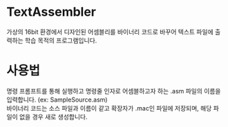 # TextAssembler
가상의 16bit 환경에서 디자인된 어셈블리를 바이너리 코드로 바꾸어 텍스트 파일에 출력하는 학습 목적의 프로그램입니다.

# 사용법
명령 프롬프트를 통해 실행하고 명령줄 인자로 어셈블하고자 하는 .asm 파일의 이름을 입력합니다. (ex: SampleSource.asm)  
바이너리 코드는 소스 파일과 이름이 같고 확장자가 .mac인 파일에 저장되며, 해당 파일이 없을 경우 새로 생성합니다.
